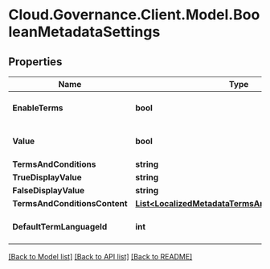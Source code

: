 # Cloud.Governance.Client.Model.BooleanMetadataSettings
## Properties

Name | Type | Description | Notes
------------ | ------------- | ------------- | -------------
**EnableTerms** | **bool** |  | [optional] [default to false]
**Value** | **bool** |  | [optional] [default to false]
**TermsAndConditions** | **string** |  | [optional] 
**TrueDisplayValue** | **string** |  | [optional] 
**FalseDisplayValue** | **string** |  | [optional] 
**TermsAndConditionsContent** | [**List&lt;LocalizedMetadataTermsAndConditionsModel&gt;**](LocalizedMetadataTermsAndConditionsModel.md) |  | [optional] 
**DefaultTermLanguageId** | **int** |  | [optional] [default to 0]

[[Back to Model list]](../README.md#documentation-for-models) [[Back to API list]](../README.md#documentation-for-api-endpoints) [[Back to README]](../README.md)

